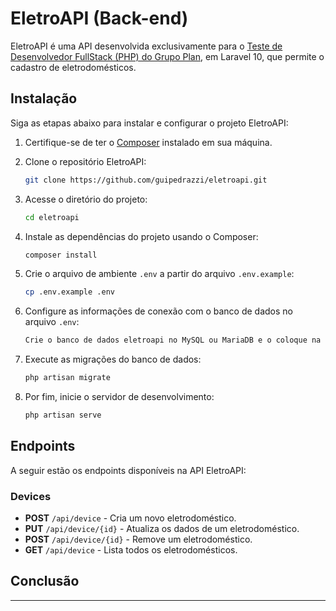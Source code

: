 # EletroAPI (Back-end)

EletroAPI é uma API desenvolvida exclusivamente para o [Teste de Desenvolvedor FullStack (PHP) do Grupo Plan](https://drive.google.com/file/d/1xY6EfiSDgJjQhrFCwiHQfL1fxTKg6S7i/view), em Laravel 10, que permite o cadastro de eletrodomésticos.

## Instalação

Siga as etapas abaixo para instalar e configurar o projeto EletroAPI:

1. Certifique-se de ter o [Composer](https://getcomposer.org/) instalado em sua máquina.

2. Clone o repositório EletroAPI:

   ```bash
   git clone https://github.com/guipedrazzi/eletroapi.git
   ```

3. Acesse o diretório do projeto:

   ```bash
   cd eletroapi
   ```

4. Instale as dependências do projeto usando o Composer:

   ```bash
   composer install
   ```

5. Crie o arquivo de ambiente `.env` a partir do arquivo `.env.example`:

   ```bash
   cp .env.example .env
   ```

6. Configure as informações de conexão com o banco de dados no arquivo `.env`:
    ```bash
   Crie o banco de dados eletroapi no MySQL ou MariaDB e o coloque na constante DB_DATABASE no .env
   ```

7. Execute as migrações do banco de dados:

   ```bash
   php artisan migrate
   ```

8. Por fim, inicie o servidor de desenvolvimento:

   ```bash
   php artisan serve
   ```

## Endpoints

A seguir estão os endpoints disponíveis na API EletroAPI:

### Devices

- **POST** `/api/device` - Cria um novo eletrodoméstico.
- **PUT** `/api/device/{id}` - Atualiza os dados de um eletrodoméstico.
- **POST** `/api/device/{id}` - Remove um eletrodoméstico.
- **GET** `/api/device` - Lista todos os eletrodomésticos.


## Conclusão

---

